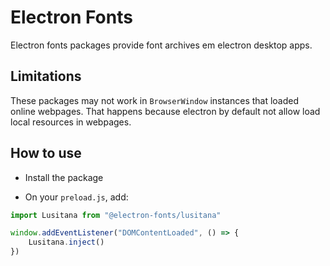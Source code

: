 # Electron Fonts

Electron fonts packages provide font archives em electron desktop apps.

## Limitations

These packages may not work in `BrowserWindow` instances that loaded online webpages. That happens because electron by default not allow load local resources in webpages.

## How to use

* Install the package

* On your `preload.js`, add:

```ts
import Lusitana from "@electron-fonts/lusitana"

window.addEventListener("DOMContentLoaded", () => {
    Lusitana.inject()
})
```